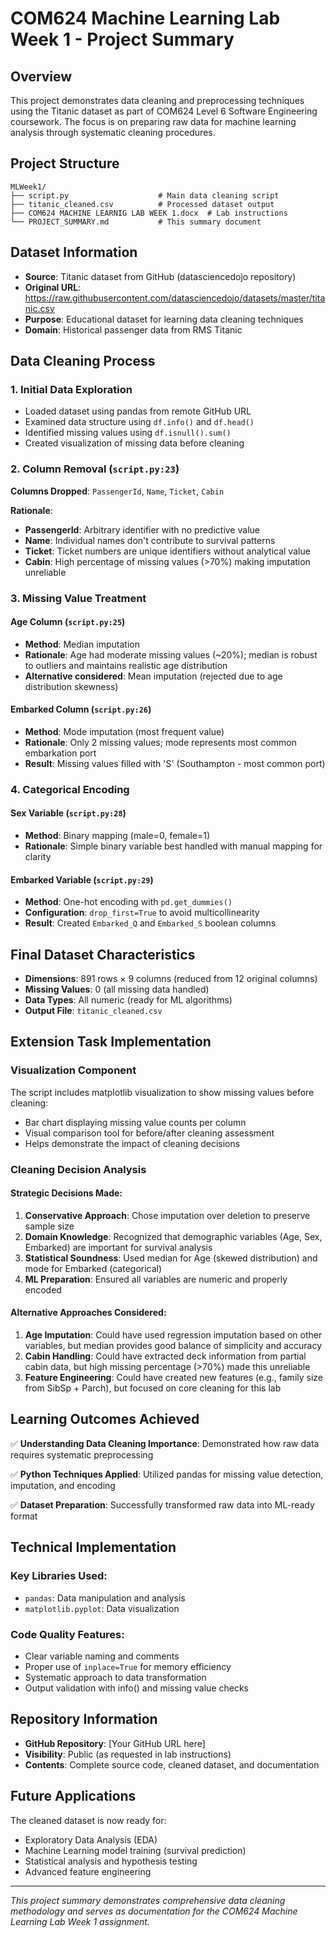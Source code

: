 # COM624 Machine Learning Lab Week 1 - Project Summary

## Overview
This project demonstrates data cleaning and preprocessing techniques using the Titanic dataset as part of COM624 Level 6 Software Engineering coursework. The focus is on preparing raw data for machine learning analysis through systematic cleaning procedures.

## Project Structure
```
MLWeek1/
├── script.py                    # Main data cleaning script
├── titanic_cleaned.csv          # Processed dataset output
├── COM624 MACHINE LEARNIG LAB WEEK 1.docx  # Lab instructions
└── PROJECT_SUMMARY.md           # This summary document
```

## Dataset Information
- **Source**: Titanic dataset from GitHub (datasciencedojo repository)
- **Original URL**: https://raw.githubusercontent.com/datasciencedojo/datasets/master/titanic.csv
- **Purpose**: Educational dataset for learning data cleaning techniques
- **Domain**: Historical passenger data from RMS Titanic

## Data Cleaning Process

### 1. Initial Data Exploration
- Loaded dataset using pandas from remote GitHub URL
- Examined data structure using `df.info()` and `df.head()`
- Identified missing values using `df.isnull().sum()`
- Created visualization of missing data before cleaning

### 2. Column Removal (`script.py:23`)
**Columns Dropped**: `PassengerId`, `Name`, `Ticket`, `Cabin`

**Rationale**:
- **PassengerId**: Arbitrary identifier with no predictive value
- **Name**: Individual names don't contribute to survival patterns
- **Ticket**: Ticket numbers are unique identifiers without analytical value
- **Cabin**: High percentage of missing values (>70%) making imputation unreliable

### 3. Missing Value Treatment

#### Age Column (`script.py:25`)
- **Method**: Median imputation
- **Rationale**: Age had moderate missing values (~20%); median is robust to outliers and maintains realistic age distribution
- **Alternative considered**: Mean imputation (rejected due to age distribution skewness)

#### Embarked Column (`script.py:26`)
- **Method**: Mode imputation (most frequent value)
- **Rationale**: Only 2 missing values; mode represents most common embarkation port
- **Result**: Missing values filled with 'S' (Southampton - most common port)

### 4. Categorical Encoding

#### Sex Variable (`script.py:28`)
- **Method**: Binary mapping (male=0, female=1)
- **Rationale**: Simple binary variable best handled with manual mapping for clarity

#### Embarked Variable (`script.py:29`)
- **Method**: One-hot encoding with `pd.get_dummies()`
- **Configuration**: `drop_first=True` to avoid multicollinearity
- **Result**: Created `Embarked_Q` and `Embarked_S` boolean columns

## Final Dataset Characteristics
- **Dimensions**: 891 rows × 9 columns (reduced from 12 original columns)
- **Missing Values**: 0 (all missing data handled)
- **Data Types**: All numeric (ready for ML algorithms)
- **Output File**: `titanic_cleaned.csv`

## Extension Task Implementation

### Visualization Component
The script includes matplotlib visualization to show missing values before cleaning:
- Bar chart displaying missing value counts per column
- Visual comparison tool for before/after cleaning assessment
- Helps demonstrate the impact of cleaning decisions

### Cleaning Decision Analysis

#### Strategic Decisions Made:

1. **Conservative Approach**: Chose imputation over deletion to preserve sample size
2. **Domain Knowledge**: Recognized that demographic variables (Age, Sex, Embarked) are important for survival analysis
3. **Statistical Soundness**: Used median for Age (skewed distribution) and mode for Embarked (categorical)
4. **ML Preparation**: Ensured all variables are numeric and properly encoded

#### Alternative Approaches Considered:

1. **Age Imputation**: Could have used regression imputation based on other variables, but median provides good balance of simplicity and accuracy
2. **Cabin Handling**: Could have extracted deck information from partial cabin data, but high missing percentage (>70%) made this unreliable
3. **Feature Engineering**: Could have created new features (e.g., family size from SibSp + Parch), but focused on core cleaning for this lab

## Learning Outcomes Achieved

✅ **Understanding Data Cleaning Importance**: Demonstrated how raw data requires systematic preprocessing

✅ **Python Techniques Applied**: Utilized pandas for missing value detection, imputation, and encoding

✅ **Dataset Preparation**: Successfully transformed raw data into ML-ready format

## Technical Implementation

### Key Libraries Used:
- `pandas`: Data manipulation and analysis
- `matplotlib.pyplot`: Data visualization

### Code Quality Features:
- Clear variable naming and comments
- Proper use of `inplace=True` for memory efficiency
- Systematic approach to data transformation
- Output validation with info() and missing value checks

## Repository Information
- **GitHub Repository**: [Your GitHub URL here]
- **Visibility**: Public (as requested in lab instructions)
- **Contents**: Complete source code, cleaned dataset, and documentation

## Future Applications
The cleaned dataset is now ready for:
- Exploratory Data Analysis (EDA)
- Machine Learning model training (survival prediction)
- Statistical analysis and hypothesis testing
- Advanced feature engineering

---
*This project summary demonstrates comprehensive data cleaning methodology and serves as documentation for the COM624 Machine Learning Lab Week 1 assignment.*